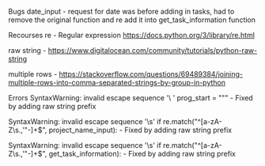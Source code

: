 Bugs
date_input - request for date was before adding in tasks, had to remove the original function and re add it into get_task_information function

Recourses
re - Regular expression https://docs.python.org/3/library/re.html

raw string - https://www.digitalocean.com/community/tutorials/python-raw-string 

multiple rows - https://stackoverflow.com/questions/69489384/joining-multiple-rows-into-comma-separated-strings-by-group-in-python

Errors
SyntaxWarning: invalid escape sequence '\ '
  prog_start = """ - Fixed by adding raw string prefix

SyntaxWarning: invalid escape sequence '\s'
  if re.match("^[a-zA-Z\s\.,'\"-]+$", project_name_input): - Fixed by adding raw string prefix

SyntaxWarning: invalid escape sequence '\s'
  if re.match("^[a-zA-Z\s\.,'\"-]+$", get_task_information): - Fixed by adding raw string prefix
